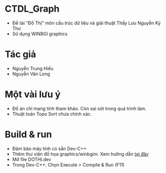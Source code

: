 # CTDL_Graph
- Đề tài "Đồ Thị" môn cấu trúc dữ liệu và giải thuật Thầy Lưu Nguyễn Kỳ Thư
- Sử dụng WINBGI graphics
# Tác giả
- Nguyễn Trung Hiếu 
- Nguyễn Văn Long
# Một vài lưu ý
- Đồ án chỉ mang tính tham khảo. Còn sai sót trong quá trình làm. 
- Thuật toán Topo Sort chưa chính xác.
# Build & run 
- Đảm bảo máy tính có sẵn Dev-C++
- Thêm thư viện đồ họa graphics/winbgim. Xem hướng dẫn [tại đây](https://tuhoclaptrinh.cachhoc.net/2017/02/25/bai-1-cai-dat-devc-va-them-thu-vien-do-hoa-graphics-winbgim/)
- Mở file DOTHI.dev
- Trong Dev-C++. Chọn Execute > Compile & Run (F11)
